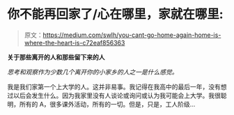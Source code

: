 # 你不能再回家了/心在哪里，家就在哪里:

> 原文：<https://medium.com/swlh/you-cant-go-home-again-home-is-where-the-heart-is-c72eaf856363>

**关于那些离开的人和那些留下来的人**

*思考和观察作为少数几个离开你的小家乡的人之一是什么感觉。*

我是我们家第一个上大学的人。这并非易事。我记得在我高中的最后一年，没有想过以后会发生什么。因为我家里没有人谈论或询问或认为我可能会上大学。我很聪明，所有的 A，很多课外活动，所有的一切。但是，只是，工人阶级…
